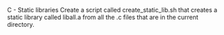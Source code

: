 C - Static libraries
Create a script called create_static_lib.sh that creates a static library called liball.a from all the .c files that are in the current directory.